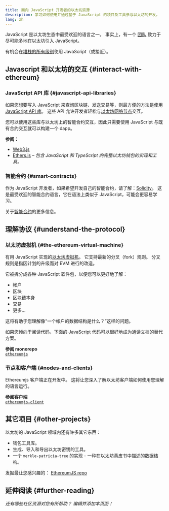 ```yaml
---
title: 面向 JavaScript 开发者的以太坊资源
description: 学习如何使用并通过基于 JavaScript 的项目及工具参与以太坊的开发。
lang: zh
---
```


JavaScript 是以太坊生态中最受欢迎的语言之一。 事实上，有一个 [团队](https://github.com/ethereumjs) 致力于尽可能多地在以太坊引入 JavaScript。

有机会在[堆栈的所有级别](/developers/docs/ethereum-stack/)使用 JavaScript（或接近）。

## Javascript 和以太坊的交互 {#interact-with-ethereum}

### JavaScript API 库 {#javascript-api-libraries}

如果您想要写入 JavaScript 来查询区块链、发送交易等，则最方便的方法是使用 [JavaScript API 库](/developers/docs/apis/javascript/)。 这些 API 允许开发者轻松与[以太坊网络节点](/developers/docs/nodes-and-clients/)交互。

您可以使用这些库与以太坊上的智能合约交互，因此只需要使用 JavaScript 与既有合约交互就可以构建一个 dapp。

**参阅：**

- [Web3.js](https://web3js.readthedocs.io/)
- [Ethers.js](https://docs.ethers.io/) _– 包含 JavaScript 和 TypeScript 的完整以太坊钱包的实现和工具。_

### 智能合约 {#smart-contracts}

作为 JavaScript 开发者，如果希望开发自己的智能合约，请了解：[Solidity](https://solidity.readthedocs.io)。 这是最受欢迎的智能合约语言，它在语法上类似于 JavaScript，可能会更容易学习。

关于[智能合约](/developers/docs/smart-contracts/)的更多信息。

## 理解协议 {#understand-the-protocol}

### 以太坊虚拟机 {#the-ethereum-virtual-machine}

有用 JavaScript 实现的[以太坊虚拟机](/developers/docs/evm/)。 它支持最新的分叉（fork）规则。 分叉规则是指因计划的升级而对 EVM 进行的改造。

它被拆分成各种 JavaScript 软件包，以便您可以更好地了解：

- 帐户
- 区块
- 区块链本身
- 交易
- 更多...

这将有助于您理解像“一个帐户的数据结构是什么？”这样的问题。

如果您倾向于阅读代码，下面的 JavaScript 代码可以很好地成为通读文档的替代方案。

**参阅 monorepo**  
[`ethereumjs`](https://github.com/ethereumjs/ethereumjs-vm)

### 节点和客户端 {#nodes-and-clients}

Ethereumjs 客户端正在开发中。 这将让您深入了解以太坊客户端如何使用您理解的语言运行。

**参阅客户端**  
[`ethereumjs-client`](https://github.com/ethereumjs/ethereumjs-client)

## 其它项目 {#other-projects}

以太坊的 JavaScript 领域内还有许多其它东西：

- 钱包工具库。
- 生成、导入和导出以太坊密钥的工具。
- 一个 `merkle-patricia-tree` 的实现 - 一种在以太坊黄皮书中描述的数据结构。

发掘最让您感兴趣的： [EthereumJS repo](https://github.com/ethereumjs)

## 延伸阅读 {#further-reading}

_还有哪些社区资源对您有所帮助？ 编辑并添加本页面！_
